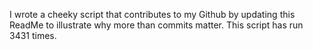 I wrote a cheeky script that contributes to my Github by updating this ReadMe to illustrate why more than commits matter. This script has run 3431 times.